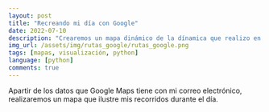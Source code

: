 ```yaml
---
layout: post
title: "Recreando mi día con Google"
date: 2022-07-10
description: "Crearemos un mapa dinámico de la dínamica que realizo en un día normal. "
img_url: /assets/img/rutas_google/rutas_google.png
tags: [mapas, visualización, python]
language: [python]
comments: true
---
```


Apartir de los datos que Google Maps tiene con mi correo electrónico, realizaremos un mapa que ilustre mis recorridos durante el día. 
